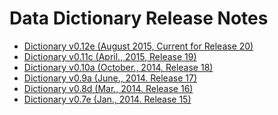 # Data Dictionary Release Notes

* [Dictionary v0.12e (August 2015, Current for Release 20)][1]
* [Dictionary v0.11c (April., 2015, Release 19)][2]
* [Dictionary v0.10a (October., 2014, Release 18)][3]
* [Dictionary v0.9a (June., 2014. Release 17)][4]
* [Dictionary v0.8d (Mar., 2014. Release 16)][5]
* [Dictionary v0.7e (Jan., 2014. Release 15)][6]

[1]: dictionary/release-20.md
[2]: dictionary/release-19.md
[3]: dictionary/release-18.md
[4]: dictionary/release-17.md
[5]: dictionary/release-16.md
[6]: dictionary/release-15.md